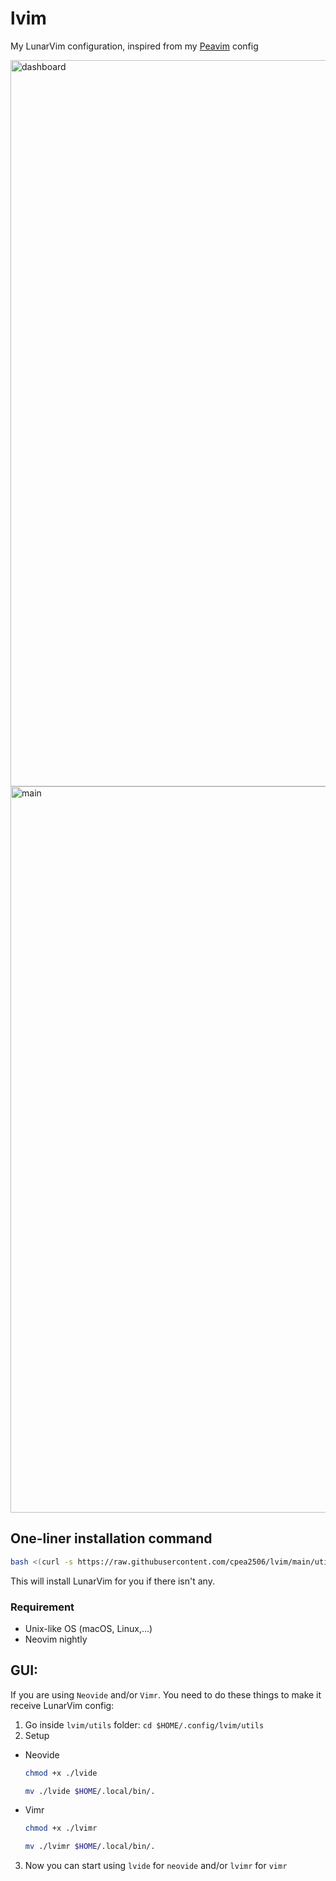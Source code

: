 # lvim

My LunarVim configuration, inspired from my [Peavim](https://github.com/cpea2506/peavim) config

<img width="1162" alt="dashboard" src="https://user-images.githubusercontent.com/42694704/204636689-8b57aeb1-b091-4246-a0cb-1452b98054b5.png">
<img width="1162" alt="main" src="https://user-images.githubusercontent.com/42694704/204637373-81dc7077-d255-40de-b015-f4b856868d23.png">

## One-liner installation command

```bash
bash <(curl -s https://raw.githubusercontent.com/cpea2506/lvim/main/utils/install.sh)
```

This will install LunarVim for you if there isn't any.

### Requirement

- Unix-like OS (macOS, Linux,...)
- Neovim nightly

## GUI:

If you are using `Neovide` and/or `Vimr`. You need to do these things to make it receive LunarVim config:

1. Go inside `lvim/utils` folder: `cd $HOME/.config/lvim/utils`
2. Setup

- Neovide

  ```bash
  chmod +x ./lvide

  mv ./lvide $HOME/.local/bin/.
  ```

- Vimr

  ```bash
  chmod +x ./lvimr

  mv ./lvimr $HOME/.local/bin/.
  ```

3. Now you can start using `lvide` for `neovide` and/or `lvimr` for `vimr`

